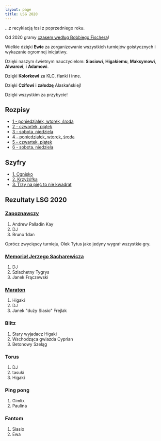```yaml
---
layout: page
title: LSG 2020
---
```


...z recyklacją łosi z poprzedniego roku.

Od 2020 gramy [czasem według Bobbiego Fischera](/public/2020/fischer.pdf)!

Wielkie dzięki **Ewie** za zorganizowanie wszystkich turniejów goistycznych i wykazanie ogromnej inicjatiwy.

Dzięki naszym świetnym nauczycielom: **Siasiowi**, **Higakiemu**, **Maksymowi**, **Alwarovi**, i **Adamowi**.

Dzięki **Kolorkowi** za KLC, flanki i inne.

Dzięki **Czifowi** i **załodzę** Alaskańskiej!

Dzięki wszystkim za przybycie!

## Rozpisy

- [1 - poniedziałek, wtorek, środa](/public/2020/1.pdf)
- [2 - czwartek, piątek](/public/2020/2.pdf)
- [3 - sobota, niedziela](/public/2020/3.pdf)
- [4 - poniedziałek, wtorek, środa](/public/2020/4.pdf)
- [5 - czwartek, piątek](/public/2020/5.pdf)
- [6 - sobota, niedziela](/public/2020/6.pdf)

## Szyfry

- [1. Ognisko](/public/2020/szyfry-1.pdf)
- [2. Krzyżófka](/public/2020/szyfry-2.pdf)
- [3. Trzy na pięć to nie kwadrat](/public/2020/szyfry-3.pdf)

## Rezultaty LSG 2020

### [Zapoznawczy](https://www.europeangodatabase.eu/EGD/Tournament_Card.php?&key=T200707A)

1. Andrew Palladin Kay
2. DJ
3. Bruno 1dan

Oprócz zwycięscy turnieju, Olek Tytus jako jedyny wygrał wszystkie gry.

### [Memoriał Jerzego Sacharewicza](https://www.europeangodatabase.eu/EGD/Tournament_Card.php?&key=T200711B)

1. DJ
2. Szlachetny Tygrys
3. Janek Frączewski

### [Maraton](https://www.europeangodatabase.eu/EGD/Tournament_Card.php?&key=T200708A)

1. Higaki
2. DJ
3. Janek "duży Siasio" Frejlak

### Blitz

1. Stary wyjadacz Higaki
2. Wschodząca gwiazda Cyprian
3. Betonowy Szeląg

### Torus

1. DJ
2. tasuki
3. Higaki

### Ping pong

1. Gimlix
2. Paulina

### Fantom

1. Siasio
2. Ewa
